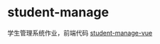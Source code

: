 # student-manage
学生管理系统作业，前端代码 [student-manage-vue](https://github.com/FOOLISH06/student-manage-vue)